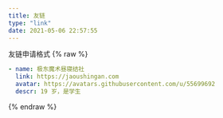 ```yaml
---
title: 友链
type: "link"
date: 2021-05-06 22:57:55
---
```


友链申请格式
{% raw %}
```yml
- name: 极东魔术昼寝结社
  link: https://jaoushingan.com
  avatar: https://avatars.githubusercontent.com/u/55699692
  descr: 19 岁，是学生
```
{% endraw %}